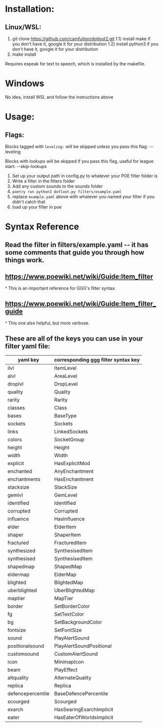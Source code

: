 # Installation:

## Linux/WSL:
1) git clone https://github.com/camfulton/dotloot2.git
1.1) install make if you don't have it, google it for your distribution
1.2) install python3 if you don't have it, google it for your distribution
2) make install

Requires espeak for text to speech, which is installed by the makefile.

# Windows

No idea, install WSL and follow the instructions above

# Usage:

## Flags:
Blocks tagged with `leveling:` will be skipped unless you pass this flag:
--leveling

Blocks with lookups will be skipped if you pass this flag, useful for league start:
--skip-lookups

1) Set up your output path in config.py to whatever your POE filter folder is
2) Write a filter in the filters folder
3) Add any custom sounds to the sounds folder
4) `poetry run python3 dotloot.py filters/example.yaml`
5) replace `example.yaml` above with whatever you named your filter if you didn't catch that
6) load up your filter in poe

# Syntax Reference
## Read the filter in filters/example.yaml -- it has some comments that guide you through how things work.

## https://www.poewiki.net/wiki/Guide:Item_filter
^ This is an important reference for GGG's filter syntax.

## https://www.poewiki.net/wiki/Guide:Item_filter_guide
^ This one also helpful, but more verbose.

## These are all of the keys you can use in your filter yaml file:
| yaml key | corresponding ggg filter syntax key |
| -------- | --------------------- |
| ilvl | ItemLevel |
| alvl | AreaLevel |
| droplvl | DropLevel |
| quality | Quality |
| rarity | Rarity |
| classes | Class |
| bases | BaseType |
| sockets | Sockets |
| links | LinkedSockets |
| colors | SocketGroup |
| height | Height |
| width | Width |
| explicit | HasExplicitMod |
| enchanted | AnyEnchantment |
| enchantments | HasEnchantment |
| stacksize | StackSize |
| gemlvl | GemLevel |
| identified | Identified |
| corrupted | Corrupted |
| influence | HasInfluence |
| elder | ElderItem |
| shaper | ShaperItem |
| fractured | FracturedItem |
| synthesized | SynthesisedItem |
| synthesised | SynthesisedItem |
| shapedmap | ShapedMap |
| eldermap | ElderMap |
| blighted | BlightedMap |
| uberblighted | UberBlightedMap |
| maptier | MapTier |
| border | SetBorderColor |
| fg | SetTextColor |
| bg | SetBackgroundColor |
| fontsize | SetFontSize |
| sound | PlayAlertSound |
| positionalsound | PlayAlertSoundPositional |
| customsound | CustomAlertSound |
| icon | MinimapIcon |
| beam | PlayEffect |
| altquality | AlternateQuality |
| replica | Replica |
| defencepercentile | BaseDefencePercentile |
| scourged | Scourged |
| exarch | HasSearingExarchImplicit |
| eater | HasEaterOfWorldsImplicit |
